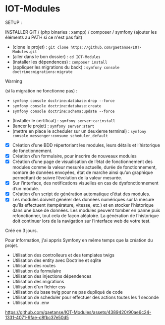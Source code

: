 # IOT-Modules

SETUP :

INSTALLER GIT / (php binaries : xampp) / composer / symfony (ajouter les éléments au PATH si ce n'est pas fait)

- (clone le projet) : ``` git clone https://github.com/gaetanse/IOT-Modules.git ```
- (aller dans le bon dossier) : ``` cd IOT-Modules ```
- (installer les dépendences) : ``` composer install ```
- (appliquer les migrations du back) : ``` symfony console doctrine:migrations:migrate ```
  
> [!WARNING]
> (si la migration ne fonctionne pas) :
> - ``` symfony console doctrine:database:drop --force ```
> - ```symfony console doctrine:database:create ```
> - ```symfony console doctrine:schema:update --force ```

- (Installer le certificat) : ``` symfony server:ca:install ```
- (lancer le projet) : ``` symfony server:start ```
- (mettre en place le scheduler sur un deuxieme terminal) : ``` symfony console messenger:consume scheduler_default ```

- [X]	Création d’une BDD répertoriant les modules, leurs détails et l’historique de fonctionnement.
- [X]	Création d’un formulaire, pour inscrire de nouveaux modules 
- [X]	Création d’une page de visualisation de l’état de fonctionnement des modules comme la valeur mesurée actuelle, durée de fonctionnement, nombre de données envoyées, état de marche ainsi qu’un graphique permettant de suivre l’évolution de la valeur mesurée.
- [X]	Sur l’interface, des notifications visuelles en cas de dysfonctionnement d’un module.
- [X]	Création d’un script de génération automatique d’état des modules.
- [X]	Les modules doivent générer des données numériques sur la mesure qu’ils effectuent (température, vitesse, etc.) et en stocker l’historique dans une base de données. Les modules peuvent tomber en panne puis refonctionner, tout cela de façon aléatoire. La génération de l’historique doit continuer lors de la navigation sur l’interface web de votre test.

Créé en 3 jours.

Pour information, j'ai appris Symfony en même temps que la création du projet.

- Utilisation des controlleurs et des templates twigs
- Utilisation des entity avec Doctrine et sqlite
- Utilisation des routes
- Utilisation du formulaire
- Utilisation des injections dépendences
- Utilisation des migrations
- Utilisation d'un fichier css
- Utilisation du base twig pour ne pas dupliqué de code
- Utilisation de scheduler pour effectuer des actions toutes les 1 seconde
- Utilisation du .env

https://github.com/gaetanse/IOT-Modules/assets/4389420/90ae6c24-1331-4071-9fae-c8fbc37e50d5
